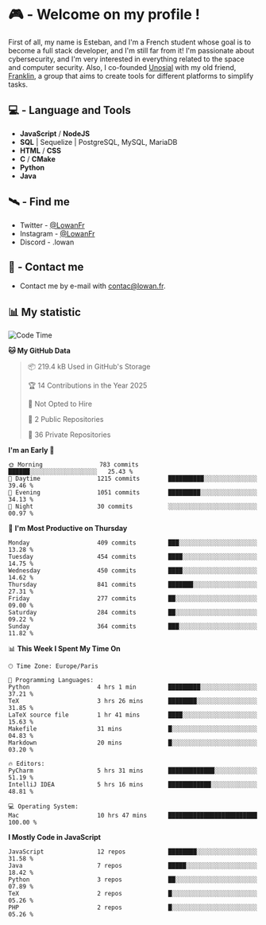 # 🎮 - Welcome on my profile !
First of all, my name is Esteban, and I'm a French student whose goal is to become a full stack developer, and I'm still far from it!
I'm passionate about cybersecurity, and I'm very interested in everything related to the space and computer security.
Also, I co-founded [Unosial](https://github.com/Unosial) with my old friend, [Franklin](https://github.com/AbaFranklin/), a group that aims to create tools for different platforms to simplify tasks. 



## 💻 - Language and Tools
- **JavaScript** / **NodeJS**
- **SQL** | Sequelize | PostgreSQL, MySQL, MariaDB
- **HTML** / **CSS**
- **C** / **CMake**
- **Python**
- **Java**

## 🛰️ - Find me

 - Twitter - [@LowanFr](https://twitter.com/LowanFr/)
 - Instagram - [@LowanFr](https://instagram.com/LowanFr)
 - Discord -  .lowan
 
## 📡 - Contact me
 - Contact me by e-mail with [contac@lowan.fr](mailto:contact@lowan.fr).

## 📊 My statistic
<!--START_SECTION:waka-->
![Code Time](http://img.shields.io/badge/Code%20Time-1%2C133%20hrs%2031%20mins-blue)

**🐱 My GitHub Data** 

> 📦 219.4 kB Used in GitHub's Storage 
 > 
> 🏆 14 Contributions in the Year 2025
 > 
> 🚫 Not Opted to Hire
 > 
> 📜 2 Public Repositories 
 > 
> 🔑 36 Private Repositories 
 > 
**I'm an Early 🐤** 

```text
🌞 Morning                783 commits         ██████░░░░░░░░░░░░░░░░░░░   25.43 % 
🌆 Daytime                1215 commits        ██████████░░░░░░░░░░░░░░░   39.46 % 
🌃 Evening                1051 commits        █████████░░░░░░░░░░░░░░░░   34.13 % 
🌙 Night                  30 commits          ░░░░░░░░░░░░░░░░░░░░░░░░░   00.97 % 
```
📅 **I'm Most Productive on Thursday** 

```text
Monday                   409 commits         ███░░░░░░░░░░░░░░░░░░░░░░   13.28 % 
Tuesday                  454 commits         ████░░░░░░░░░░░░░░░░░░░░░   14.75 % 
Wednesday                450 commits         ████░░░░░░░░░░░░░░░░░░░░░   14.62 % 
Thursday                 841 commits         ███████░░░░░░░░░░░░░░░░░░   27.31 % 
Friday                   277 commits         ██░░░░░░░░░░░░░░░░░░░░░░░   09.00 % 
Saturday                 284 commits         ██░░░░░░░░░░░░░░░░░░░░░░░   09.22 % 
Sunday                   364 commits         ███░░░░░░░░░░░░░░░░░░░░░░   11.82 % 
```


📊 **This Week I Spent My Time On** 

```text
🕑︎ Time Zone: Europe/Paris

💬 Programming Languages: 
Python                   4 hrs 1 min         █████████░░░░░░░░░░░░░░░░   37.21 % 
TeX                      3 hrs 26 mins       ████████░░░░░░░░░░░░░░░░░   31.85 % 
LaTeX source file        1 hr 41 mins        ████░░░░░░░░░░░░░░░░░░░░░   15.63 % 
Makefile                 31 mins             █░░░░░░░░░░░░░░░░░░░░░░░░   04.83 % 
Markdown                 20 mins             █░░░░░░░░░░░░░░░░░░░░░░░░   03.20 % 

🔥 Editors: 
PyCharm                  5 hrs 31 mins       █████████████░░░░░░░░░░░░   51.19 % 
IntelliJ IDEA            5 hrs 16 mins       ████████████░░░░░░░░░░░░░   48.81 % 

💻 Operating System: 
Mac                      10 hrs 47 mins      █████████████████████████   100.00 % 
```

**I Mostly Code in JavaScript** 

```text
JavaScript               12 repos            ████████░░░░░░░░░░░░░░░░░   31.58 % 
Java                     7 repos             █████░░░░░░░░░░░░░░░░░░░░   18.42 % 
Python                   3 repos             ██░░░░░░░░░░░░░░░░░░░░░░░   07.89 % 
TeX                      2 repos             █░░░░░░░░░░░░░░░░░░░░░░░░   05.26 % 
PHP                      2 repos             █░░░░░░░░░░░░░░░░░░░░░░░░   05.26 % 
```




<!--END_SECTION:waka-->

